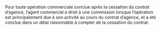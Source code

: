 Pour toute opération commerciale conclue après la cessation du contrat d’agence,
l’agent commercial a droit à une commission lorsque l’opération est principalement due à son
activité au cours du contrat d’agence, et a été conclue dans un délai raisonnable à compter de
la cessation du contrat.